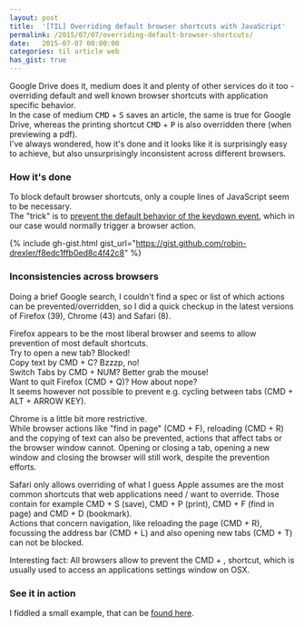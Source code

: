 ```yaml
---
layout: post
title:  '[TIL] Overriding default browser shortcuts with JavaScript'
permalink: /2015/07/07/overriding-default-browser-shortcuts/
date:   2015-07-07 00:00:00
categories: til article web
has_gist: true
---
```


Google Drive does it, medium does it and plenty of other services do it too - overriding default and well known browser shortcuts with application specific behavior.  
In the case of medium <kbd>CMD</kbd> + <kbd>S</kbd> saves an article, the same is true for Google Drive, whereas the printing shortcut <kbd>CMD</kbd> + <kbd>P</kbd> is also overridden there (when previewing a pdf).  
I've always wondered, how it's done and it looks like it is surprisingly easy to achieve, but also unsurprisingly inconsistent across different browsers.
### How it's done
To block default browser shortcuts, only a couple lines of JavaScript seem to be necessary.  
The "trick" is to [prevent the default behavior of the keydown event](https://developer.mozilla.org/en-US/docs/Web/API/Event/preventDefault "https://developer.mozilla.org/en-US/docs/Web/API/Event/preventDefault"), which in our case would normally trigger a browser action.

{% include gh-gist.html gist_url="https://gist.github.com/robin-drexler/f8edc1ffb0ed8c4f42c8" %}

### Inconsistencies across browsers
Doing a brief Google search, I couldn't find a spec or list of which actions can be prevented/overridden, so I did a quick checkup in the latest versions of Firefox (39), Chrome (43) and Safari (8).  

Firefox appears to be the most liberal browser and seems to allow prevention of most default shortcuts.  
Try to open a new tab? Blocked!  
Copy text by CMD + C? Bzzzp, no!  
Switch Tabs by CMD + NUM? Better grab the mouse!  
Want to quit Firefox (CMD + Q)? How about nope?  
It seems however not possible to prevent e.g. cycling between tabs (CMD + ALT + ARROW KEY).  

Chrome is a little bit more restrictive.   
While browser actions like "find in page" (CMD + F), reloading (CMD + R) and the copying of text can also be prevented, actions that affect tabs or the browser window cannot. Opening or closing a tab, opening a new window and closing the browser will still work, despite the prevention efforts.  

Safari only allows overriding of what I guess Apple assumes are the most common shortcuts that web applications need / want to override. Those contain for example CMD + S (save), CMD + P (print), CMD + F (find in page) and CMD + D (bookmark).  
Actions that concern navigation, like reloading the page (CMD + R), focussing the address bar (CMD + L) and also opening new tabs (CMD + T) can not be blocked.  

Interesting fact: All browsers allow to prevent the CMD + , shortcut, which is usually used to access an applications settings window on OSX.
### See it in action
I fiddled a small example, that can be [found here](http://sc.robin-drexler.com/blog/prevent_shortcuts.html "http://sc.robin-drexler.com/blog/prevent_shortcuts.html").
